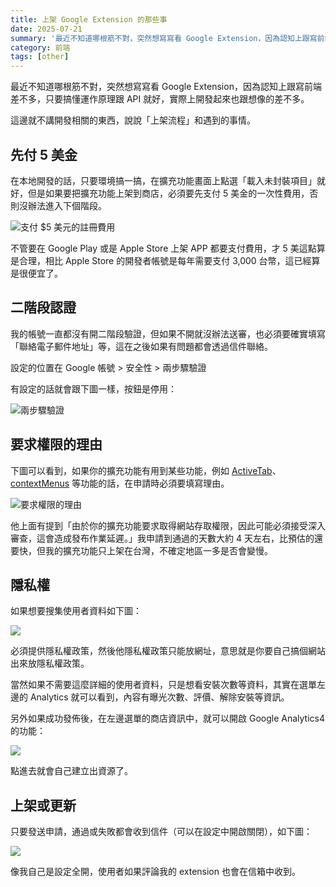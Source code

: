 ```yaml
---
title: 上架 Google Extension 的那些事
date: 2025-07-21
summary: '最近不知道哪根筋不對，突然想寫寫看 Google Extension，因為認知上跟寫前端差不多，只要搞懂運作原理跟 API 就好，實際上開發起來也跟想像的差不多。'
category: 前端
tags: [other]
---
```


最近不知道哪根筋不對，突然想寫寫看 Google Extension，因為認知上跟寫前端差不多，只要搞懂運作原理跟 API 就好，實際上開發起來也跟想像的差不多。

這邊就不講開發相關的東西，說說「上架流程」和遇到的事情。

## 先付 5 美金

在本地開發的話，只要環境搞一搞，在擴充功能畫面上點選「載入未封裝項目」就好，但是如果要把擴充功能上架到商店，必須要先支付 5 美金的一次性費用，否則沒辦法進入下個階段。

![](https://i.meee.com.tw/jZX0RJD.png '支付 $5 美元的註冊費用')

不管要在 Google Play 或是 Apple Store 上架 APP 都要支付費用，才 5 美這點算是合理，相比 Apple Store 的開發者帳號是每年需要支付 3,000 台幣，這已經算是很便宜了。

## 二階段認證

我的帳號一直都沒有開二階段驗證，但如果不開就沒辦法送審，也必須要確實填寫「聯絡電子郵件地址」等，這在之後如果有問題都會透過信件聯絡。

設定的位置在 Google 帳號 > 安全性 > 兩步驟驗證

有設定的話就會跟下圖一樣，按鈕是停用：

![](https://i.meee.com.tw/7Ewa1Ce.png '兩步驟驗證')

## 要求權限的理由

下圖可以看到，如果你的擴充功能有用到某些功能，例如 [ActiveTab](https://developer.chrome.com/docs/extensions/develop/concepts/activeTab?hl=zh-tw)、[contextMenus](https://developer.chrome.com/docs/extensions/reference/api/contextMenus?hl=zh-tw) 等功能的話，在申請時必須要填寫理由。

![](https://i.meee.com.tw/V9FnooJ.png '要求權限的理由')

他上面有提到「由於你的擴充功能要求取得網站存取權限，因此可能必須接受深入審查，這會造成發布作業延遲。」我申請到通過的天數大約 4 天左右，比預估的還要快，但我的擴充功能只上架在台灣，不確定地區一多是否會變慢。

## 隱私權

如果想要搜集使用者資料如下圖：

![](https://i.meee.com.tw/fvcfNrI.png)

必須提供隱私權政策，然後他隱私權政策只能放網址，意思就是你要自己搞個網站出來放隱私權政策。

當然如果不需要這麼詳細的使用者資料，只是想看安裝次數等資料，其實在選單左邊的 Analytics 就可以看到，內容有曝光次數、評價、解除安裝等資訊。

另外如果成功發佈後，在左邊選單的商店資訊中，就可以開啟 Google Analytics4 的功能：

![](https://i.meee.com.tw/L77DxrH.png)

點進去就會自己建立出資源了。

## 上架或更新

只要發送申請，通過或失敗都會收到信件（可以在設定中開啟關閉），如下圖：

![](https://i.meee.com.tw/iSnXLSB.png)

像我自己是設定全開，使用者如果評論我的 extension 也會在信箱中收到。
